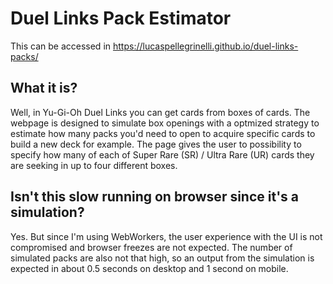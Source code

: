 # Duel Links Pack Estimator

This can be accessed in https://lucaspellegrinelli.github.io/duel-links-packs/

## What it is?

Well, in Yu-Gi-Oh Duel Links you can get cards from boxes of cards. The webpage is designed to simulate box openings with a optmized strategy to estimate how many packs you'd need to open to acquire specific cards to build a new deck for example. The page gives the user to possibility to specify how many of each of Super Rare (SR) / Ultra Rare (UR) cards they are seeking in up to four different boxes.

## Isn't this slow running on browser since it's a simulation?

Yes. But since I'm using WebWorkers, the user experience with the UI is not compromised and browser freezes are not expected. The number of simulated packs are also not that high, so an output from the simulation is expected in about 0.5 seconds on desktop and 1 second on mobile.
